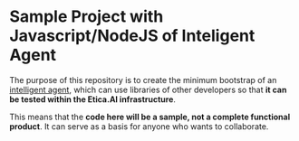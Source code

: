 # Sample Project with Javascript/NodeJS of Inteligent Agent

The purpose of this repository is to create the minimum bootstrap of an
[intelligent agent](https://en.wikipedia.org/wiki/Intelligent_agent), which can
use libraries of other developers so that **it can be tested within the
Etica.AI infrastructure**.

This means that the **code here will be a sample, not a complete functional
product**. It can serve as a basis for anyone who wants to collaborate.
